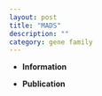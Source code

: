 ```yaml
---
layout: post
title: "MADS"
description: ""
category: gene family
---
```


* **Information**  

* **Publication**  


